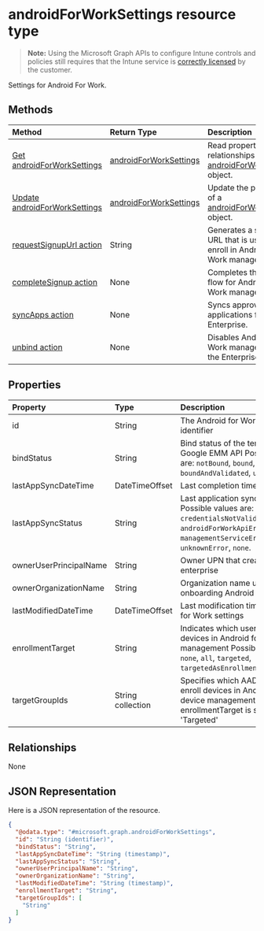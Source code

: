﻿# androidForWorkSettings resource type

> **Note:** Using the Microsoft Graph APIs to configure Intune controls and policies still requires that the Intune service is [correctly licensed](https://go.microsoft.com/fwlink/?linkid=839381) by the customer.

Settings for Android For Work.
## Methods
|Method|Return Type|Description|
|:---|:---|:---|
|[Get androidForWorkSettings](../api/intune_androidforwork_androidforworksettings_get.md)|[androidForWorkSettings](../resources/intune_androidforwork_androidforworksettings.md)|Read properties and relationships of the [androidForWorkSettings](../resources/intune_androidforwork_androidforworksettings.md) object.|
|[Update androidForWorkSettings](../api/intune_androidforwork_androidforworksettings_update.md)|[androidForWorkSettings](../resources/intune_androidforwork_androidforworksettings.md)|Update the properties of a [androidForWorkSettings](../resources/intune_androidforwork_androidforworksettings.md) object.|
|[requestSignupUrl action](../api/intune_androidforwork_androidforworksettings_requestsignupurl.md)|String|Generates a sign-up URL that is used to enroll in Android for Work management.|
|[completeSignup action](../api/intune_androidforwork_androidforworksettings_completesignup.md)|None|Completes the sign-up flow for Android for Work management.|
|[syncApps action](../api/intune_androidforwork_androidforworksettings_syncapps.md)|None|Syncs approved applications for the Enterprise.|
|[unbind action](../api/intune_androidforwork_androidforworksettings_unbind.md)|None|Disables Android for Work management for the Enterprise.|

## Properties
|Property|Type|Description|
|:---|:---|:---|
|id|String|The Android for Work settings identifier|
|bindStatus|String|Bind status of the tenant with the Google EMM API Possible values are: `notBound`, `bound`, `boundAndValidated`, `unbinding`.|
|lastAppSyncDateTime|DateTimeOffset|Last completion time for app sync|
|lastAppSyncStatus|String|Last application sync result Possible values are: `success`, `credentialsNotValid`, `androidForWorkApiError`, `managementServiceError`, `unknownError`, `none`.|
|ownerUserPrincipalName|String|Owner UPN that created the enterprise|
|ownerOrganizationName|String|Organization name used when onboarding Android for Work|
|lastModifiedDateTime|DateTimeOffset|Last modification time for Android for Work settings|
|enrollmentTarget|String|Indicates which users can enroll devices in Android for Work device management Possible values are: `none`, `all`, `targeted`, `targetedAsEnrollmentRestrictions`.|
|targetGroupIds|String collection|Specifies which AAD groups can enroll devices in Android for Work device management if enrollmentTarget is set to 'Targeted'|

## Relationships
None
## JSON Representation
Here is a JSON representation of the resource.
<!-- {
  "blockType": "resource",
  "baseType": "microsoft.graph.entity",
  "@odata.type": "microsoft.graph.androidForWorkSettings"
}
-->
``` json
{
  "@odata.type": "#microsoft.graph.androidForWorkSettings",
  "id": "String (identifier)",
  "bindStatus": "String",
  "lastAppSyncDateTime": "String (timestamp)",
  "lastAppSyncStatus": "String",
  "ownerUserPrincipalName": "String",
  "ownerOrganizationName": "String",
  "lastModifiedDateTime": "String (timestamp)",
  "enrollmentTarget": "String",
  "targetGroupIds": [
    "String"
  ]
}
```



